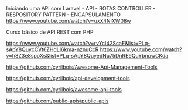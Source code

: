 

Iniciando uma API com Laravel - API - ROTAS CONTROLLER - RESPOSITORY PATTERN - ENCAPSULAMENTO
https://www.youtube.com/watch?v=uxX4NIXW08w

Curso básico de API REST com PHP

https://www.youtube.com/watch?v=rvYcI42ScaE&list=PLq-sApY8QuycCVt6ZHdLI6kma-nznuCcR
https://www.youtube.com/watch?v=h8Z3e8spoXs&list=PLq-sApY8QuyedNu75DnRE9QuYbnpwCKda

https://github.com/cyrilbois/Awesome-Api-Management-Tools

https://github.com/cyrilbois/api-development-tools

https://github.com/cyrilbois/awesome-api-tools

https://github.com/public-apis/public-apis


